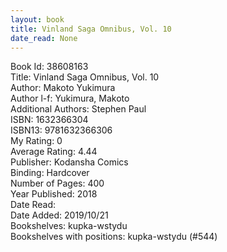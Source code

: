 ```yaml
---
layout: book
title: Vinland Saga Omnibus, Vol. 10
date_read: None
---
```


Book Id: 38608163<br />
Title: Vinland Saga Omnibus, Vol. 10<br />
Author: Makoto Yukimura<br />
Author l-f: Yukimura, Makoto<br />
Additional Authors: Stephen Paul<br />
ISBN: 1632366304<br />
ISBN13: 9781632366306<br />
My Rating: 0<br />
Average Rating: 4.44<br />
Publisher: Kodansha Comics<br />
Binding: Hardcover<br />
Number of Pages: 400<br />
Year Published: 2018<br />
Date Read: <br />
Date Added: 2019/10/21<br />
Bookshelves: kupka-wstydu<br />
Bookshelves with positions: kupka-wstydu (#544)<br />

